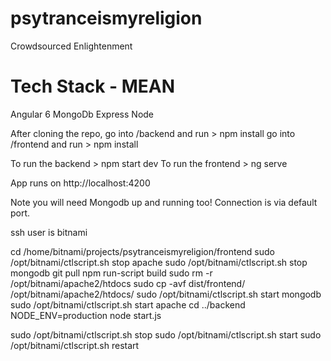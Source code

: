# psytranceismyreligion
Crowdsourced Enlightenment 

# Tech Stack - MEAN

Angular 6
MongoDb
Express
Node

After cloning the repo, go into /backend and run > npm install
                        go into /frontend and run > npm install
                        
To run the backend > npm start dev
To run the frontend > ng serve

App runs on http://localhost:4200

Note you will need Mongodb up and running too! Connection is via default port.

ssh user is bitnami

cd /home/bitnami/projects/psytranceismyreligion/frontend
sudo /opt/bitnami/ctlscript.sh stop apache
sudo /opt/bitnami/ctlscript.sh stop mongodb
git pull
npm run-script build
sudo rm -r /opt/bitnami/apache2/htdocs
sudo cp -avf dist/frontend/ /opt/bitnami/apache2/htdocs/
sudo /opt/bitnami/ctlscript.sh start mongodb
sudo /opt/bitnami/ctlscript.sh start apache
cd ../backend
NODE_ENV=production node start.js

sudo /opt/bitnami/ctlscript.sh stop
sudo /opt/bitnami/ctlscript.sh start
sudo /opt/bitnami/ctlscript.sh restart